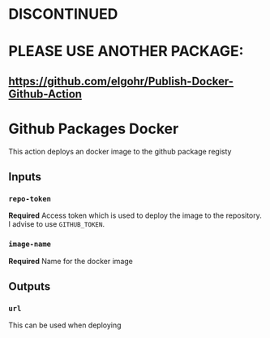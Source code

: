 # DISCONTINUED
# PLEASE USE ANOTHER PACKAGE:
## https://github.com/elgohr/Publish-Docker-Github-Action

# Github Packages Docker

This action deploys an docker image to the github package registy

## Inputs

### `repo-token`

**Required** Access token which is used to deploy the image to the repository. I advise to use `GITHUB_TOKEN`.

### `image-name`

**Required** Name for the docker image

## Outputs

### `url`

This can be used when deploying
